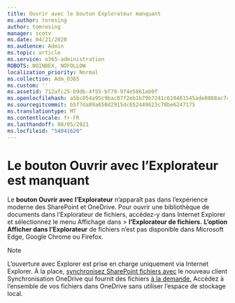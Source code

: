 ```yaml
---
title: Ouvrir avec le bouton Explorateur manquant
ms.author: toresing
author: tomresing
manager: scotv
ms.date: 04/21/2020
ms.audience: Admin
ms.topic: article
ms.service: o365-administration
ROBOTS: NOINDEX, NOFOLLOW
localization_priority: Normal
ms.collection: Adm_O365
ms.custom: ''
ms.assetid: 712afc25-b9db-4f55-bf79-9f4e5861ab9f
ms.openlocfilehash: a5bc054a95c9bac07f2eb1b79b7241c610461545ade0088ac74254e6ae4169ae
ms.sourcegitcommit: b5f7da89a650d2915dc652449623c78be6247175
ms.translationtype: MT
ms.contentlocale: fr-FR
ms.lasthandoff: 08/05/2021
ms.locfileid: "54041620"
---
```

# <a name="the-open-with-explorer-button-is-missing"></a>Le bouton Ouvrir avec l’Explorateur est manquant

Le **bouton Ouvrir avec l’Explorateur** n’apparaît pas dans l’expérience moderne des SharePoint et OneDrive. Pour ouvrir une bibliothèque de documents dans l’Explorateur de fichiers, accédez-y dans Internet Explorer et sélectionnez le menu Affichage dans \> **l’Explorateur de fichiers.** **L’option Afficher dans l’Explorateur** de fichiers n’est pas disponible dans Microsoft Edge, Google Chrome ou Firefox. 
  
> [!NOTE]
> L’ouverture avec Explorer est prise en charge uniquement via Internet Explorer. À la place, [synchronisez SharePoint fichiers avec](https://support.office.com/article/6de9ede8-5b6e-4503-80b2-6190f3354a88.aspx) le nouveau client Synchronisation OneDrive qui fournit des fichiers [à la demande.](https://support.office.com/article/0e6860d3-d9f3-4971-b321-7092438fb38e.aspx) Accédez à l’ensemble de vos fichiers dans OneDrive sans utiliser l’espace de stockage local. 
  

